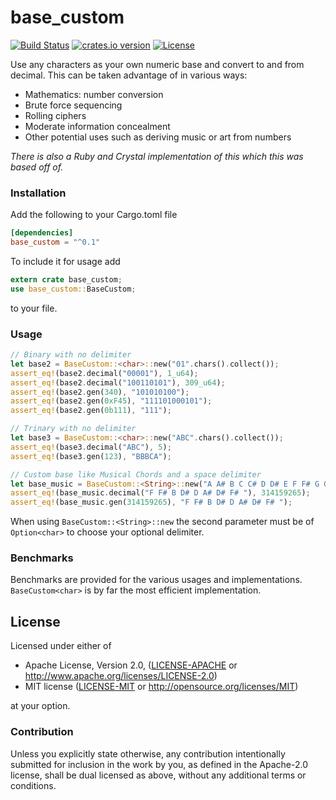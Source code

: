 # base_custom
[![Build Status](https://travis-ci.org/danielpclark/base_custom.svg?branch=master)](https://travis-ci.org/danielpclark/base_custom)
[![crates.io version](https://img.shields.io/crates/v/base_custom.svg)](https://crates.io/crates/base_custom)
[![License](https://img.shields.io/crates/l/base_custom.svg)]()

Use any characters as your own numeric base and convert to and from decimal.  This can be taken advantage of in various ways:

* Mathematics: number conversion
* Brute force sequencing
* Rolling ciphers
* Moderate information concealment
* Other potential uses such as deriving music or art from numbers

_There is also a Ruby and Crystal implementation of this which this was based off of._

### Installation

Add the following to your Cargo.toml file
```toml
[dependencies]
base_custom = "^0.1"
```

To include it for usage add

```rust
extern crate base_custom;
use base_custom::BaseCustom;
```

to your file.

### Usage

```rust
// Binary with no delimiter
let base2 = BaseCustom::<char>::new("01".chars().collect());
assert_eq!(base2.decimal("00001"), 1_u64);
assert_eq!(base2.decimal("100110101"), 309_u64);
assert_eq!(base2.gen(340), "101010100");
assert_eq!(base2.gen(0xF45), "111101000101");
assert_eq!(base2.gen(0b111), "111");

// Trinary with no delimiter
let base3 = BaseCustom::<char>::new("ABC".chars().collect());
assert_eq!(base3.decimal("ABC"), 5);
assert_eq!(base3.gen(123), "BBBCA");

// Custom base like Musical Chords and a space delimiter
let base_music = BaseCustom::<String>::new("A A# B C C# D D# E F F# G G#", Some(' '));
assert_eq!(base_music.decimal("F F# B D# D A# D# F# "), 314159265);
assert_eq!(base_music.gen(314159265), "F F# B D# D A# D# F# ");
```

When using `BaseCustom::<String>::new` the second parameter must be of `Option<char>` to
choose your optional delimiter.

### Benchmarks

Benchmarks are provided for the various usages and implementations. `BaseCustom<char>` is
by far the most efficient implementation.

## License

Licensed under either of

 * Apache License, Version 2.0, ([LICENSE-APACHE](LICENSE-APACHE) or http://www.apache.org/licenses/LICENSE-2.0)
 * MIT license ([LICENSE-MIT](LICENSE-MIT) or http://opensource.org/licenses/MIT)

at your option.

### Contribution

Unless you explicitly state otherwise, any contribution intentionally submitted
for inclusion in the work by you, as defined in the Apache-2.0 license, shall be dual licensed as above, without any
additional terms or conditions.
